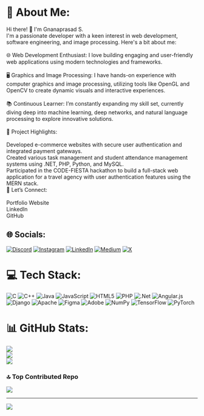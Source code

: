 # 💫 About Me:
Hi there! 👋 I'm Gnanaprasad S.<br>I'm a passionate developer with a keen interest in web development, software engineering, and image processing. Here's a bit about me:<br><br>🌐 Web Development Enthusiast: I love building engaging and user-friendly web applications using modern technologies and frameworks.<br><br>🖥️ Graphics and Image Processing: I have hands-on experience with computer graphics and image processing, utilizing tools like OpenGL and OpenCV to create dynamic visuals and interactive experiences.<br><br>📚 Continuous Learner: I’m constantly expanding my skill set, currently diving deep into machine learning, deep networks, and natural language processing to explore innovative solutions.<br><br>🔧 Project Highlights:<br><br>Developed e-commerce websites with secure user authentication and integrated payment gateways.<br>Created various task management and student attendance management systems using .NET, PHP, Python, and MySQL.<br>Participated in the CODE-FIESTA hackathon to build a full-stack web application for a travel agency with user authentication features using the MERN stack.<br>💬 Let’s Connect:<br><br>Portfolio Website<br>LinkedIn<br>GitHub<br>


## 🌐 Socials:
[![Discord](https://img.shields.io/badge/Discord-%237289DA.svg?logo=discord&logoColor=white)](https://discord.gg/gnanaprasad_s) [![Instagram](https://img.shields.io/badge/Instagram-%23E4405F.svg?logo=Instagram&logoColor=white)](https://instagram.com/gnanaprasad_s) [![LinkedIn](https://img.shields.io/badge/LinkedIn-%230077B5.svg?logo=linkedin&logoColor=white)](https://linkedin.com/in/https://www.linkedin.com/in/gnanaprasad-s-90819a250/) [![Medium](https://img.shields.io/badge/Medium-12100E?logo=medium&logoColor=white)](https://medium.com/@gnanaprasad_s) [![X](https://img.shields.io/badge/X-black.svg?logo=X&logoColor=white)](https://x.com/https://x.com/gnanaprasad_s) 

# 💻 Tech Stack:
![C](https://img.shields.io/badge/c-%2300599C.svg?style=plastic&logo=c&logoColor=white) ![C++](https://img.shields.io/badge/c++-%2300599C.svg?style=plastic&logo=c%2B%2B&logoColor=white) ![Java](https://img.shields.io/badge/java-%23ED8B00.svg?style=plastic&logo=openjdk&logoColor=white) ![JavaScript](https://img.shields.io/badge/javascript-%23323330.svg?style=plastic&logo=javascript&logoColor=%23F7DF1E) ![HTML5](https://img.shields.io/badge/html5-%23E34F26.svg?style=plastic&logo=html5&logoColor=white) ![PHP](https://img.shields.io/badge/php-%23777BB4.svg?style=plastic&logo=php&logoColor=white) ![.Net](https://img.shields.io/badge/.NET-5C2D91?style=plastic&logo=.net&logoColor=white) ![Angular.js](https://img.shields.io/badge/angular.js-%23E23237.svg?style=plastic&logo=angularjs&logoColor=white) ![Django](https://img.shields.io/badge/django-%23092E20.svg?style=plastic&logo=django&logoColor=white) ![Apache](https://img.shields.io/badge/apache-%23D42029.svg?style=plastic&logo=apache&logoColor=white) ![Figma](https://img.shields.io/badge/figma-%23F24E1E.svg?style=plastic&logo=figma&logoColor=white) ![Adobe](https://img.shields.io/badge/adobe-%23FF0000.svg?style=plastic&logo=adobe&logoColor=white) ![NumPy](https://img.shields.io/badge/numpy-%23013243.svg?style=plastic&logo=numpy&logoColor=white) ![TensorFlow](https://img.shields.io/badge/TensorFlow-%23FF6F00.svg?style=plastic&logo=TensorFlow&logoColor=white) ![PyTorch](https://img.shields.io/badge/PyTorch-%23EE4C2C.svg?style=plastic&logo=PyTorch&logoColor=white)
# 📊 GitHub Stats:
![](https://github-readme-stats.vercel.app/api?username=gnanaprasads&theme=dark&hide_border=false&include_all_commits=false&count_private=false)<br/>
![](https://github-readme-streak-stats.herokuapp.com/?user=gnanaprasads&theme=dark&hide_border=false)<br/>
![](https://github-readme-stats.vercel.app/api/top-langs/?username=gnanaprasads&theme=dark&hide_border=false&include_all_commits=false&count_private=false&layout=compact)

### 🔝 Top Contributed Repo
![](https://github-contributor-stats.vercel.app/api?username=gnanaprasads&limit=5&theme=dark&combine_all_yearly_contributions=true)

---
[![](https://visitcount.itsvg.in/api?id=gnanaprasads&icon=5&color=1)](https://visitcount.itsvg.in)

<!-- Proudly created with GPRM ( https://gprm.itsvg.in ) -->
